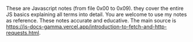 These are Javascript notes (from file 0x00 to 0x09). they cover the entire JS basics explaining all terms into detail. You are welcome to use my notes as reference.
These notes accurate and educative. The main source is https://js-docs-gamma.vercel.app/introduction-to-fetch-and-http-requests.html.
